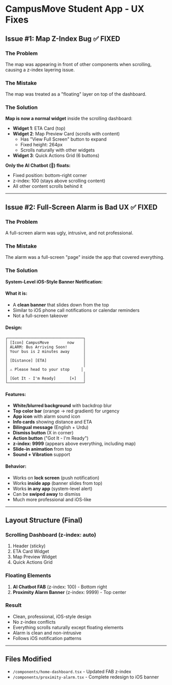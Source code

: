 # CampusMove Student App - UX Fixes

## Issue #1: Map Z-Index Bug ✅ FIXED

### The Problem
The map was appearing in front of other components when scrolling, causing a z-index layering issue.

### The Mistake
The map was treated as a "floating" layer on top of the dashboard.

### The Solution
**Map is now a normal widget** inside the scrolling dashboard:

- **Widget 1**: ETA Card (top)
- **Widget 2**: Map Preview Card (scrolls with content)
  - Has "View Full Screen" button to expand
  - Fixed height: 264px
  - Scrolls naturally with other widgets
- **Widget 3**: Quick Actions Grid (6 buttons)

**Only the AI Chatbot (💬) floats:**
- Fixed position: bottom-right corner
- z-index: 100 (stays above scrolling content)
- All other content scrolls behind it

---

## Issue #2: Full-Screen Alarm is Bad UX ✅ FIXED

### The Problem
A full-screen alarm was ugly, intrusive, and not professional.

### The Mistake
The alarm was a full-screen "page" inside the app that covered everything.

### The Solution
**System-Level iOS-Style Banner Notification:**

#### What it is:
- A **clean banner** that slides down from the top
- Similar to iOS phone call notifications or calendar reminders
- Not a full-screen takeover

#### Design:
```
┌─────────────────────────────────┐
│ [Icon] CampusMove        now    │
│ ALARM: Bus Arriving Soon!       │
│ Your bus is 2 minutes away      │
│                                 │
│ [Distance] [ETA]                │
│                                 │
│ ⚠️ Please head to your stop     │
│                                 │
│ [Got It - I'm Ready]      [×]   │
└─────────────────────────────────┘
```

#### Features:
- **White/blurred background** with backdrop blur
- **Top color bar** (orange → red gradient) for urgency
- **App icon** with alarm sound icon
- **Info cards** showing distance and ETA
- **Bilingual message** (English + Urdu)
- **Dismiss button** (X in corner)
- **Action button** ("Got It - I'm Ready")
- **z-index: 9999** (appears above everything, including map)
- **Slide-in animation** from top
- **Sound + Vibration** support

#### Behavior:
- Works on **lock screen** (push notification)
- Works **inside app** (banner slides from top)
- Works **in any app** (system-level alert)
- Can be **swiped away** to dismiss
- Much more professional and iOS-like

---

## Layout Structure (Final)

### Scrolling Dashboard (z-index: auto)
1. Header (sticky)
2. ETA Card Widget
3. Map Preview Widget
4. Quick Actions Grid

### Floating Elements
1. **AI Chatbot FAB** (z-index: 100) - Bottom right
2. **Proximity Alarm Banner** (z-index: 9999) - Top center

### Result
- Clean, professional, iOS-style design
- No z-index conflicts
- Everything scrolls naturally except floating elements
- Alarm is clean and non-intrusive
- Follows iOS notification patterns

---

## Files Modified
- `/components/home-dashboard.tsx` - Updated FAB z-index
- `/components/proximity-alarm.tsx` - Complete redesign to iOS banner
